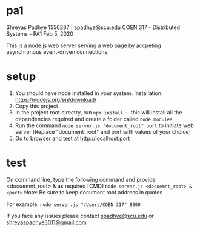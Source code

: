 # pa1
Shreyas Padhye
1556287 | spadhye@scu.edu
COEN 317 - Distributed Systems - PA1
Feb 5, 2020

This is a node.js web server serving a web page by accpeting asynchronous event-driven connections.

# setup
1. You should have node installed in your system. Installation: https://nodejs.org/en/download/
2. Copy this project
3. In the project root directry, run `npm install` -- this will install all the dependencies required and create a folder called `node_modules`
4. Run the command `node server.js "document_root" port` to initiate web server [Replace "document_root" and port with values of your choice]
5. Go to browser and test at http://localhost:port

# test
On command line, type the following command and provide <docuemnt_root> & <port> as required
[CMD]
`node server.js <docuemnt_root> & <port>`
Note: Be sure to keep document root address in quotes 

For example:
`node server.js "/Users/COEN 317" 8000`

If you face any issues please contact spadhye@scu.edu or shreyaspadhye3011@gmail.com
